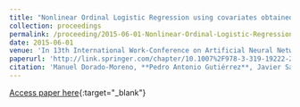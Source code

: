 ```yaml
---
title: "Nonlinear Ordinal Logistic Regression using covariates obtained by Radial Basis Function neural networks models"
collection: proceedings
permalink: /proceeding/2015-06-01-Nonlinear-Ordinal-Logistic-Regression-using-covariates-obtained-by-Radial-Basis-Function-neural-networks-models
date: 2015-06-01
venue: 'In 13th International Work-Conference on Artificial Neural Networks (IWANN 2015)'
paperurl: 'http://link.springer.com/chapter/10.1007%2F978-3-319-19222-2_7'
citation: 'Manuel Dorado-Moreno, **Pedro Antonio Gutiérrez**, Javier Sánchez-Monedero, César Hervás-Martínez, &quot;Nonlinear Ordinal Logistic Regression using covariates obtained by Radial Basis Function neural networks models.&quot; In 13th International Work-Conference on Artificial Neural Networks (IWANN 2015), Lecture Notes in Computer Science (LNCS), Vol. 9095, 2015, Palma de Mallorca (Spain), pp.80--91.'
---
```

[Access paper here](http://link.springer.com/chapter/10.1007%2F978-3-319-19222-2_7){:target="_blank"}
